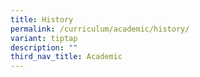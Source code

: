 ```yaml
---
title: History
permalink: /curriculum/academic/history/
variant: tiptap
description: ""
third_nav_title: Academic
---
```

